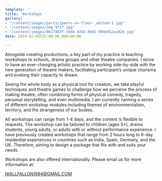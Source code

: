 ```yaml
---
template: ''
title: 'Workshops '
gallery:
- "/content/images/participants-on-floor-_edited-1.jpg"
- "/content/images/img_9737.jpg"
- "/content/images/9b17483f-c0d4-47b5-8b02-994e912aa924.jpg"
date: 2019-02-05T22:00:00.000+00:00

---
```

Alongside creating productions, a key part of my practice is teaching workshops to schools, drama groups and other theatre companies. I strive to have an ever-changing artistic practice by working side-by-side with the new generation of theatre makers, facilitating participant’s unique charisma and evoking their capacity to dream.

Seeing the whole body as a physical tool for creation, we take playful techniques and theatre games to challenge how we perceive the process of making theatre, often combining forms of physical comedy, tragedy, personal storytelling, and even multimedia. I am currently running a series of different workshop modules including themes of environmentalism, territory, and the strangeness of our bodies.

All workshops can range from 1-4 days, and the content is flexible to requests. The workshop can be tailored to children (ages 5+), drama students, young adults, or adults with or without performance experience. I have previously created workshops that range from 2 hours long to 6-day residential experiences in countries such as India, Spain, Germany, and the UK. Therefore, aiming to design a package that fits with and suits your needs.

Workshops are also offered internationally. Please email us for more information at:

[NIALLFALLON1994@GMAIL.COM]()